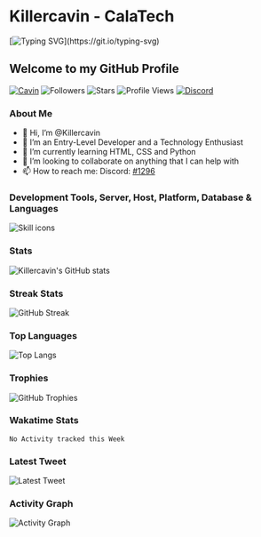 <!-- Killercavin@CalaTech -->
# Killercavin - CalaTech

[![Typing SVG](https://readme-typing-svg.herokuapp.com?font=Courgette&color=1B961A&size=30&center=true&vCenter=true&width=900&height=50&lines=Konnichiwa+👋%2C+I'm+Killercavin!...+Welcome+to+my+Profile!;I+am+a+Tech+Enthusiast+👨‍💻+🧑‍💻+💻+🖥️;Learning+HTML%2C+CSS+and+Python!;Thank+You+For+Visiting...;)](https://git.io/typing-svg)

## Welcome to my GitHub Profile

[![Cavin](https://img.shields.io/badge/Cavin-<COLOR>.svg)](https://shields.io/)
![Followers](https://img.shields.io/github/followers/Killercavin?label=Follow&style=social)
![Stars](https://img.shields.io/github/stars/Killercavin?affiliations=OWNER%2CCOLLABORATOR&style=social)
![Profile Views](https://komarev.com/ghpvc/?username=Killercavin&color=blue)
[![Discord](https://img.shields.io/discord/950481728068263976?color=blueviolet&logo=Discord&style=plastic)](https://discord.gg/GnrKuFSaUC)

### About Me

- 👋 Hi, I’m @Killercavin
- 👀 I’m an Entry-Level Developer and a Technology Enthusiast
- 🌱 I’m currently learning HTML, CSS and Python
- 💞️ I’m looking to collaborate on anything that I can help with
- 📫 How to reach me: Discord: [#1296](https://discordapp.com/users/1296)

### Development Tools, Server, Host, Platform, Database & Languages

![Skill icons](https://skillicons.dev/icons?i=vscode,git,github,linux,html,css,python)

### Stats

![Killercavin's GitHub stats](https://github-readme-stats.vercel.app/api?username=Killercavin&show_icons=true&theme=tokyonight&hide_border=true)

### Streak Stats

![GitHub Streak](https://github-readme-streak-stats.herokuapp.com/?user=Killercavin&theme=merko&hide_border=true)

### Top Languages

![Top Langs](https://github-readme-stats.vercel.app/api/top-langs/?username=Killercavin&theme=radical&hide_border=true)

### Trophies

![GitHub Trophies](https://github-profile-trophy.vercel.app/?username=Killercavin&&row=1&column=7)

### Wakatime Stats

```text
No Activity tracked this Week
```

### Latest Tweet

![Latest Tweet](https://gtce.itsvg.in/api?username=Killercavin&theme=midnight-purple&layout=compact)

### Activity Graph

![Activity Graph](https://github-readme-activity-graph.cyclic.app/graph?username=Killercavin&theme=github-compact)
<!-- End -->